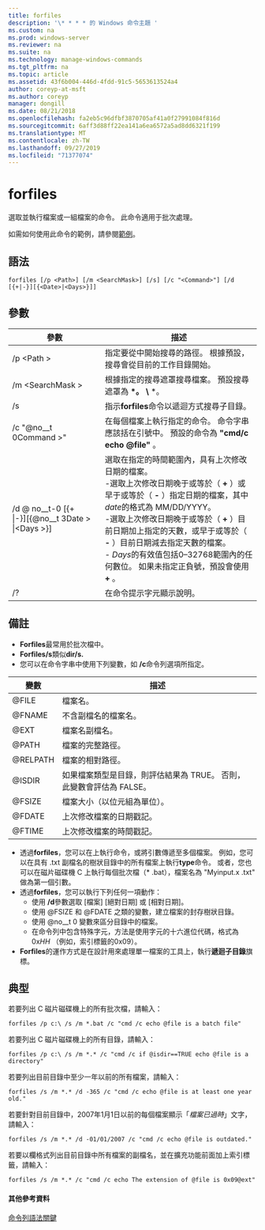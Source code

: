 ```yaml
---
title: forfiles
description: '\* * * * 的 Windows 命令主題 '
ms.custom: na
ms.prod: windows-server
ms.reviewer: na
ms.suite: na
ms.technology: manage-windows-commands
ms.tgt_pltfrm: na
ms.topic: article
ms.assetid: 43f6b004-446d-4fdd-91c5-5653613524a4
author: coreyp-at-msft
ms.author: coreyp
manager: dongill
ms.date: 08/21/2018
ms.openlocfilehash: fa2eb5c96dfbf3870705af41a0f27991084f816d
ms.sourcegitcommit: 6aff3d88ff22ea141a6ea6572a5ad8dd6321f199
ms.translationtype: MT
ms.contentlocale: zh-TW
ms.lasthandoff: 09/27/2019
ms.locfileid: "71377074"
---
```

# <a name="forfiles"></a>forfiles



選取並執行檔案或一組檔案的命令。 此命令適用于批次處理。

如需如何使用此命令的範例，請參閱[範例](#BKMK_examples)。

## <a name="syntax"></a>語法

```
forfiles [/p <Path>] [/m <SearchMask>] [/s] [/c "<Command>"] [/d [{+|-}][{<Date>|<Days>}]]
```


## <a name="parameters"></a>參數

|                     參數                      |                                                                                                                                                                                                                                                                                                    描述                                                                                                                                                                                                                                                                                                     |
|----------------------------------------------------|--------------------------------------------------------------------------------------------------------------------------------------------------------------------------------------------------------------------------------------------------------------------------------------------------------------------------------------------------------------------------------------------------------------------------------------------------------------------------------------------------------------------------------------------------------------------------------------------------------------------|
|                     /p \<Path >                     |                                                                                                                                                                                                                                                 指定要從中開始搜尋的路徑。 根據預設，搜尋會從目前的工作目錄開始。                                                                                                                                                                                                                                                  |
|                  /m \<SearchMask >                  |                                                                                                                                                                                                                                                           根據指定的搜尋遮罩搜尋檔案。 預設搜尋遮罩為 **\*。 \\** \*。                                                                                                                                                                                                                                                           |
|                         /s                         |                                                                                                                                                                                                                                                                   指示**forfiles**命令以遞迴方式搜尋子目錄。                                                                                                                                                                                                                                                                    |
|                  /c "@no__t 0Command >"                   |                                                                                                                                                                                                                                  在每個檔案上執行指定的命令。 命令字串應該括在引號中。 預設的命令為 **"cmd/c echo @file"** 。                                                                                                                                                                                                                                   |
| /d @ no__t-0 [{+ \|-}]&#8288;[{@no__t 3Date > \|&#8288;\<Days >}] | 選取在指定的時間範圍內，具有上次修改日期的檔案。</br>-選取上次修改日期晚于或等於（ **+** ）或早于或等於（ **-** ）指定日期的檔案，其中*date*的格式為 MM/DD/YYYY。</br>-選取上次修改日期晚于或等於（ **+** ）目前日期加上指定的天數，或早于或等於（ **-** ）目前日期減去指定天數的檔案。</br>- *Days*的有效值包括0–32768範圍內的任何數位。 如果未指定正負號，預設會使用 **+** 。 |
|                         /?                         |                                                                                                                                                                                                                                                                                        在命令提示字元顯示說明。                                                                                                                                                                                                                                                                                        |

## <a name="remarks"></a>備註

-   **Forfiles**最常用於批次檔中。
-   **Forfiles/s**類似**dir/s.**
-   您可以在命令字串中使用下列變數，如 **/c**命令列選項所指定。  

|變數|描述|
|--------|-----------|
|@FILE|檔案名。|
|@FNAME|不含副檔名的檔案名。|
|@EXT|檔案名副檔名。|
|@PATH|檔案的完整路徑。|
|@RELPATH|檔案的相對路徑。|
|@ISDIR|如果檔案類型是目錄，則評估結果為 TRUE。 否則，此變數會評估為 FALSE。|
|@FSIZE|檔案大小（以位元組為單位）。|
|@FDATE|上次修改檔案的日期戳記。|
|@FTIME|上次修改檔案的時間戳記。|

-   透過**forfiles**，您可以在上執行命令，或將引數傳遞至多個檔案。 例如，您可以在具有 .txt 副檔名的樹狀目錄中的所有檔案上執行**type**命令。 或者，您也可以在磁片磁碟機 C 上執行每個批次檔（* .bat），檔案名為 "Myinput.x .txt" 做為第一個引數。
-   透過**forfiles**，您可以執行下列任何一項動作：  
    -   使用 **/d**參數選取 [檔案] [絕對日期] 或 [相對日期]。
    -   使用 @FSIZE 和 @FDATE 之類的變數，建立檔案的封存樹狀目錄。
    -   使用 @no__t 0 變數來區分目錄中的檔案。
    -   在命令列中包含特殊字元，方法是使用字元的十六進位代碼，格式為 0x*HH* （例如，索引標籤的0x09）。
-   **Forfiles**的運作方式是在設計用來處理單一檔案的工具上，執行**遞迴子目錄**旗標。

## <a name="BKMK_examples"></a>典型

若要列出 C 磁片磁碟機上的所有批次檔，請輸入：
```
forfiles /p c:\ /s /m *.bat /c "cmd /c echo @file is a batch file"
```
若要列出 C 磁片磁碟機上的所有目錄，請輸入：
```
forfiles /p c:\ /s /m *.* /c "cmd /c if @isdir==TRUE echo @file is a directory"
```
若要列出目前目錄中至少一年以前的所有檔案，請輸入：
```
forfiles /s /m *.* /d -365 /c "cmd /c echo @file is at least one year old."
```
若要針對目前目錄中，2007年1月1日以前的每個檔案顯示「*檔案已過時*」文字，請輸入：
```
forfiles /s /m *.* /d -01/01/2007 /c "cmd /c echo @file is outdated." 
```
若要以欄格式列出目前目錄中所有檔案的副檔名，並在擴充功能前面加上索引標籤，請輸入：
```
forfiles /s /m *.* /c "cmd /c echo The extension of @file is 0x09@ext" 
```

#### <a name="additional-references"></a>其他參考資料

[命令列語法關鍵](command-line-syntax-key.md)
